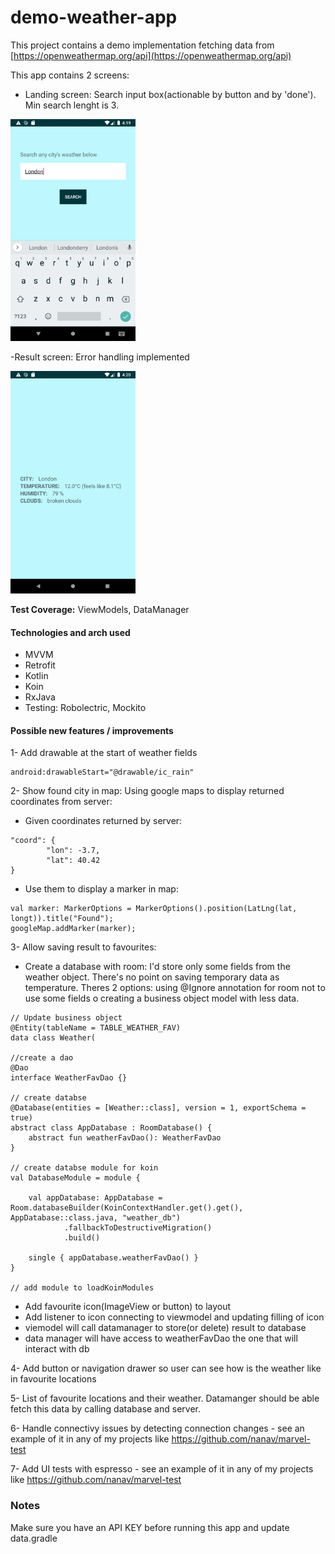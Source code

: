 # demo-weather-app
This project contains a demo implementation fetching data from [https://openweathermap.org/api](https://openweathermap.org/api)

This app contains 2 screens:
- Landing screen: Search input box(actionable by button and by 'done'). Min search lenght is 3.

<img src="screenshots/device-landing.png" width="200">

-Result screen: Error handling implemented

<img src="screenshots/device-detail.png" width="200">

**Test Coverage:** ViewModels, DataManager

#### Technologies and arch used
- MVVM
- Retrofit
- Kotlin
- Koin
- RxJava
- Testing: Robolectric, Mockito


#### Possible new features / improvements
1- Add drawable at the start of weather fields
``` 
android:drawableStart="@drawable/ic_rain"
``` 

2- Show found city in map: Using google maps to display returned coordinates from server:
- Given coordinates returned by server: 
``` 
"coord": {
        "lon": -3.7,
        "lat": 40.42
}
```
- Use them to display a marker in map:
```
val marker: MarkerOptions = MarkerOptions().position(LatLng(lat, longt)).title("Found");
googleMap.addMarker(marker);
```

3- Allow saving result to favourites: 
- Create a database with room: I'd store only some fields from the weather object. There's no point on saving temporary data as temperature. Theres 2 options: using @Ignore annotation for room not to use some fields o creating a business object model with less data.
```
// Update business object
@Entity(tableName = TABLE_WEATHER_FAV)
data class Weather(

//create a dao
@Dao
interface WeatherFavDao {}

// create databse
@Database(entities = [Weather::class], version = 1, exportSchema = true)
abstract class AppDatabase : RoomDatabase() {
    abstract fun weatherFavDao(): WeatherFavDao
}

// create databse module for koin
val DatabaseModule = module {

    val appDatabase: AppDatabase = Room.databaseBuilder(KoinContextHandler.get().get(), AppDatabase::class.java, "weather_db")
            .fallbackToDestructiveMigration()
            .build()

    single { appDatabase.weatherFavDao() }
}

// add module to loadKoinModules

```
- Add favourite icon(ImageView or button) to layout
- Add listener to icon connecting to viewmodel and updating filling of icon
- viemodel will call datamanager to store(or delete) result to database
- data manager will have access to weatherFavDao the one that will interact with db

4- Add button or navigation drawer so user can see how is the weather like in favourite locations

5- List of favourite locations and their weather. Datamanger should be able fetch this data by calling database and server.

6- Handle connectivy issues by detecting connection changes - see an example of it in any of my projects like https://github.com/nanav/marvel-test

7- Add UI tests with espresso - see an example of it in any of my projects like https://github.com/nanav/marvel-test

### Notes

Make sure you have an API KEY before running this app and update data.gradle
